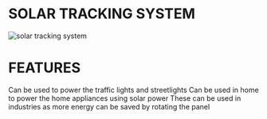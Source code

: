 # SOLAR TRACKING SYSTEM
![solar tracking system](https://user-images.githubusercontent.com/98837668/155836061-45290bbb-cd57-4fb1-9a0e-0115a7cfd052.png)
# FEATURES
Can be used to power the traffic lights and streetlights
Can be used in home to power the home appliances using solar power
These can be used in industries as more energy can be saved by rotating the panel
